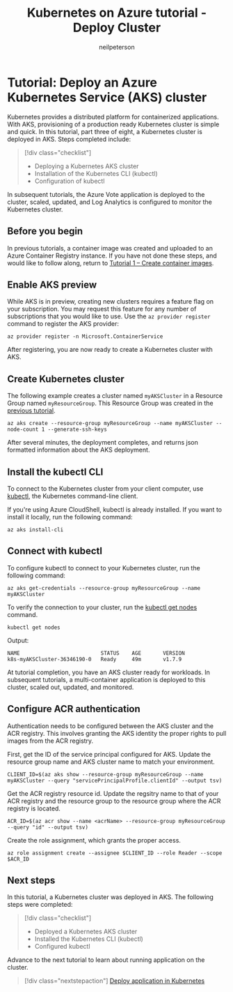﻿---
title: Kubernetes on Azure tutorial  - Deploy Cluster
description: AKS tutorial - Deploy Cluster
services: container-service
author: neilpeterson
manager: timlt

ms.service: container-service
ms.topic: tutorial
ms.date: 02/24/2018
ms.author: nepeters
ms.custom: mvc
---

# Tutorial: Deploy an Azure Kubernetes Service (AKS) cluster

Kubernetes provides a distributed platform for containerized applications. With AKS, provisioning of a production ready Kubernetes cluster is simple and quick. In this tutorial, part three of eight, a Kubernetes cluster is deployed in AKS. Steps completed include:

> [!div class="checklist"]
> * Deploying a Kubernetes AKS cluster
> * Installation of the Kubernetes CLI (kubectl)
> * Configuration of kubectl

In subsequent tutorials, the Azure Vote application is deployed to the cluster, scaled, updated, and Log Analytics is configured to monitor the Kubernetes cluster.

## Before you begin

In previous tutorials, a container image was created and uploaded to an Azure Container Registry instance. If you have not done these steps, and would like to follow along, return to [Tutorial 1 – Create container images][aks-tutorial-prepare-app].

## Enable AKS preview

While AKS is in preview, creating new clusters requires a feature flag on your subscription. You may request this feature for any number of subscriptions that you would like to use. Use the `az provider register` command to register the AKS provider:

```azurecli
az provider register -n Microsoft.ContainerService
```

After registering, you are now ready to create a Kubernetes cluster with AKS.

## Create Kubernetes cluster

The following example creates a cluster named `myAKSCluster` in a Resource Group named `myResourceGroup`. This Resource Group was created in the [previous tutorial][aks-tutorial-prepare-acr].

```azurecli
az aks create --resource-group myResourceGroup --name myAKSCluster --node-count 1 --generate-ssh-keys
```

After several minutes, the deployment completes, and returns json formatted information about the AKS deployment.

## Install the kubectl CLI

To connect to the Kubernetes cluster from your client computer, use [kubectl][kubectl], the Kubernetes command-line client.

If you're using Azure CloudShell, kubectl is already installed. If you want to install it locally, run the following command:

```azurecli
az aks install-cli
```

## Connect with kubectl

To configure kubectl to connect to your Kubernetes cluster, run the following command:

```azurecli
az aks get-credentials --resource-group myResourceGroup --name myAKSCluster
```

To verify the connection to your cluster, run the [kubectl get nodes][kubectl-get] command.

```azurecli
kubectl get nodes
```

Output:

```
NAME                          STATUS    AGE       VERSION
k8s-myAKSCluster-36346190-0   Ready     49m       v1.7.9
```

At tutorial completion, you have an AKS cluster ready for workloads. In subsequent tutorials, a multi-container application is deployed to this cluster, scaled out, updated, and monitored.

## Configure ACR authentication

Authentication needs to be configured between the AKS cluster and the ACR registry. This involves granting the AKS identity the proper rights to pull images from the ACR registry.

First, get the ID of the service principal configured for AKS. Update the resource group name and AKS cluster name to match your environment.

```azurecli
CLIENT_ID=$(az aks show --resource-group myResourceGroup --name myAKSCluster --query "servicePrincipalProfile.clientId" --output tsv)
```

Get the ACR registry resource id. Update the regsitry name to that of your ACR registry and the resource group to the resource group where the ACR registry is located.

```azurecli
ACR_ID=$(az acr show --name <acrName> --resource-group myResourceGroup --query "id" --output tsv)
```

Create the role assignment, which grants the proper access.

```azurecli
az role assignment create --assignee $CLIENT_ID --role Reader --scope $ACR_ID
```

## Next steps

In this tutorial, a Kubernetes cluster was deployed in AKS. The following steps were completed:

> [!div class="checklist"]
> * Deployed a Kubernetes AKS cluster
> * Installed the Kubernetes CLI (kubectl)
> * Configured kubectl

Advance to the next tutorial to learn about running application on the cluster.

> [!div class="nextstepaction"]
> [Deploy application in Kubernetes][aks-tutorial-deploy-app]

<!-- LINKS - external -->
[kubectl]: https://kubernetes.io/docs/user-guide/kubectl/
[kubectl-get]: https://kubernetes.io/docs/reference/generated/kubectl/kubectl-commands#get

<!-- LINKS - internal -->
[aks-tutorial-deploy-app]: ./tutorial-kubernetes-deploy-application.md
[aks-tutorial-prepare-acr]: ./tutorial-kubernetes-prepare-acr.md
[aks-tutorial-prepare-app]: ./tutorial-kubernetes-prepare-app.md
